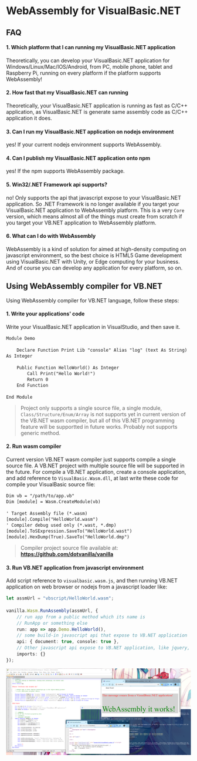 # WebAssembly for VisualBasic.NET

<!-- 2019-03-28 -->

## FAQ

#### 1. Which platform that I can running my VisualBasic.NET application

Theoretically, you can develop your VisualBasic.NET application for Windows/Linux/Mac/IOS/Android, from PC, mobile phone, tablet and Raspberry Pi, running on every platform if the platform supports WebAssembly!

#### 2. How fast that my VisualBasic.NET can running

Theoretically, your VisualBasic.NET application is running as fast as C/C++ application, as VisualBasic.NET is generate same assembly code as C/C++ application it does.

#### 3. Can I run my VisualBasic.NET application on nodejs environment

yes! If your current nodejs environment supports WebAssembly.

#### 4. Can I publish my VisualBasic.NET application onto npm

yes! If the npm supports WebAssembly package.

#### 5. Win32/.NET Framework api supports?

no! Only supports the api that javascript expose to your VisualBasic.NET application. So .NET Framework is no longer available if you target your VisualBasic.NET application to WebAssembly platform. This is a very ``Core`` version, which means almost all of the things must create from scratch if you target your VB.NET application to WebAssembly platform.

#### 6. What can I do with WebAssembly

WebAssembly is a kind of solution for aimed at high-density computing on javascript environment, so the best choice is HTML5 Game development using VisualBasic.NET with Unity, or Edge computing for your business. And of course you can develop any application for every platform, so on.

## Using WebAssembly compiler for VB.NET

Using WebAssembly compiler for VB.NET language, follow these steps:

#### 1. Write your applications' code

Write your VisualBasic.NET application in VisualStudio, and then save it.

```vbnet
Module Demo

    Declare Function Print Lib "console" Alias "log" (text As String) As Integer

    Public Function HelloWorld() As Integer 
        Call Print("Hello World!")
        Return 0
    End Function

End Module
```

> Project only supports a single source file, a single module, ``Class/Structure/Enum/Array`` is not supports yet in current version of the VB.NET wasm compiler, but all of this VB.NET programming feature will be supportted in future works. Probably not supports generic method.

#### 2. Run wasm compiler

Current version VB.NET wasm compiler just supports compile a single source file. A VB.NET project with multiple source file will be supported in the future. For compile a VB.NET application, create a console application, and add reference to ``VisualBasic.Wasm.dll``, at last write these code for compile your VisualBasic source file:

```vbnet
Dim vb = "/path/to/app.vb"
Dim [module] = Wasm.CreateModule(vb)

' Target Assembly file (*.wasm)
[module].Compile("HelloWorld.wasm")
' Compiler debug used only (*.wast, *.dmp)
[module].ToSExpression.SaveTo("HelloWorld.wast")
[module].HexDump(True).SaveTo("HelloWorld.dmp")
```

> Compiler project source file available at: **https://github.com/dotvanilla/vanilla**

#### 3. Run VB.NET application from javascript environment

Add script reference to ``visualbasic.wasm.js``, and then running VB.NET application on web browser or nodejs from a javascript loader like:

```typescript
let assmUrl = "vbscript/HelloWorld.wasm";

vanilla.Wasm.RunAssembly(assmUrl, {
    // run app from a public method which its name is
    // RunApp or something else
    run: app => app.Demo.HelloWorld(),
    // some build-in javascript api that expose to VB.NET application
    api: { document: true, console: true },
    // Other javascript api expose to VB.NET application, like jquery, bootstrap, etc
    imports: {}
});
```

![](hello_world.png)